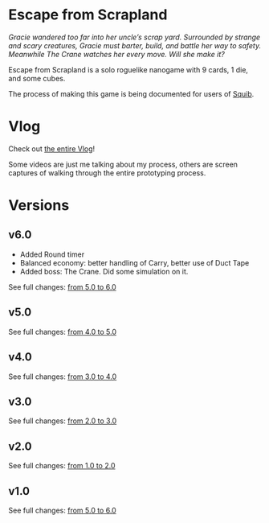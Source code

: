 # Escape from Scrapland

_Gracie wandered too far into her uncle’s scrap yard. Surrounded by strange and scary creatures, Gracie must barter, build, and battle her way to safety. Meanwhile The Crane watches her every move. Will she make it?_

Escape from Scrapland is a solo roguelike nanogame with 9 cards, 1 die, and some cubes.

The process of making this game is being documented for users of [Squib](http://squib.rocks).

# Vlog

Check out [the entire Vlog](https://www.youtube.com/playlist?list=PLLcm4ZswgXFYk6KKW_ISd8Kf9UGTV9Cfj)!

Some videos are just me talking about my process, others are screen captures of walking through the entire prototyping process.

# Versions

## v6.0

* Added Round timer
* Balanced economy: better handling of Carry, better use of Duct Tape
* Added boss: The Crane. Did some simulation on it.

See full changes: [from 5.0 to 6.0](https://github.com/andymeneely/project-bolt-rats/compare/v5.0...v6.0)

## v5.0

See full changes: [from 4.0 to 5.0](https://github.com/andymeneely/project-bolt-rats/compare/v4.0...v5.0)

## v4.0

See full changes: [from 3.0 to 4.0](https://github.com/andymeneely/project-bolt-rats/compare/v3.0...v4.0)

## v3.0

See full changes: [from 2.0 to 3.0](https://github.com/andymeneely/project-bolt-rats/compare/playtest_02...v3.0)

## v2.0

See full changes: [from 1.0 to 2.0](https://github.com/andymeneely/project-bolt-rats/compare/playtest_02...playtest_02)

## v1.0

See full changes: [from 5.0 to 6.0](https://github.com/andymeneely/project-bolt-rats/compare/90d4601d45fa262a233afbb6df622ed2188c82b7...playtest_01)
